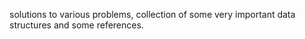 solutions to various problems, collection of some very important data structures and some references.
